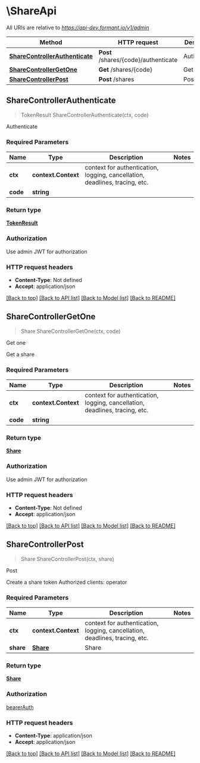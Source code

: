 # \ShareApi

All URIs are relative to *https://api-dev.formant.io/v1/admin*

Method | HTTP request | Description
------------- | ------------- | -------------
[**ShareControllerAuthenticate**](ShareApi.md#ShareControllerAuthenticate) | **Post** /shares/{code}/authenticate | Authenticate
[**ShareControllerGetOne**](ShareApi.md#ShareControllerGetOne) | **Get** /shares/{code} | Get one
[**ShareControllerPost**](ShareApi.md#ShareControllerPost) | **Post** /shares | Post



## ShareControllerAuthenticate

> TokenResult ShareControllerAuthenticate(ctx, code)

Authenticate

### Required Parameters


Name | Type | Description  | Notes
------------- | ------------- | ------------- | -------------
**ctx** | **context.Context** | context for authentication, logging, cancellation, deadlines, tracing, etc.
**code** | **string**|  | 

### Return type

[**TokenResult**](TokenResult.md)

### Authorization

Use admin JWT for authorization

### HTTP request headers

- **Content-Type**: Not defined
- **Accept**: application/json

[[Back to top]](#) [[Back to API list]](../README.md#documentation-for-api-endpoints)
[[Back to Model list]](../README.md#documentation-for-models)
[[Back to README]](../README.md)


## ShareControllerGetOne

> Share ShareControllerGetOne(ctx, code)

Get one

Get a share

### Required Parameters


Name | Type | Description  | Notes
------------- | ------------- | ------------- | -------------
**ctx** | **context.Context** | context for authentication, logging, cancellation, deadlines, tracing, etc.
**code** | **string**|  | 

### Return type

[**Share**](Share.md)

### Authorization

Use admin JWT for authorization

### HTTP request headers

- **Content-Type**: Not defined
- **Accept**: application/json

[[Back to top]](#) [[Back to API list]](../README.md#documentation-for-api-endpoints)
[[Back to Model list]](../README.md#documentation-for-models)
[[Back to README]](../README.md)


## ShareControllerPost

> Share ShareControllerPost(ctx, share)

Post

Create a share token Authorized clients: operator

### Required Parameters


Name | Type | Description  | Notes
------------- | ------------- | ------------- | -------------
**ctx** | **context.Context** | context for authentication, logging, cancellation, deadlines, tracing, etc.
**share** | [**Share**](Share.md)| Share | 

### Return type

[**Share**](Share.md)

### Authorization

[bearerAuth](../README.md#bearerAuth)

### HTTP request headers

- **Content-Type**: application/json
- **Accept**: application/json

[[Back to top]](#) [[Back to API list]](../README.md#documentation-for-api-endpoints)
[[Back to Model list]](../README.md#documentation-for-models)
[[Back to README]](../README.md)

